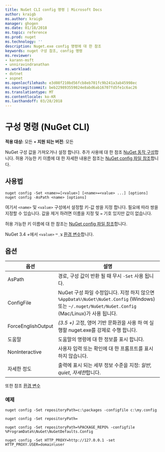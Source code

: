 ```yaml
---
title: NuGet CLI config 명령 | Microsoft Docs
author: kraigb
ms.author: kraigb
manager: ghogen
ms.date: 01/18/2018
ms.topic: reference
ms.prod: nuget
ms.technology: ''
description: Nuget.exe config 명령에 대 한 참조
keywords: nuget 구성 참조, config 명령
ms.reviewer:
- karann-msft
- unniravindranathan
ms.workload:
- dotnet
- aspnet
ms.openlocfilehash: e3d08f210bd56fcb8eb701fc9b241a3ab45998ec
ms.sourcegitcommit: beb229893559824e8abd6ab16707fd5fe1c6ac26
ms.translationtype: MT
ms.contentlocale: ko-KR
ms.lasthandoff: 03/28/2018
---
```

# <a name="config-command-nuget-cli"></a>구성 명령 (NuGet CLI)

**적용 대상:** 모든 &bullet; **지원 되는 버전**: 모든

NuGet 구성 값을 가져오거나 설정 합니다. 추가 사용에 대 한 참조 [NuGet 동작 구성](../consume-packages/configuring-nuget-behavior.md)합니다. 허용 가능한 키 이름에 대 한 자세한 내용은 참조는 [NuGet config 파일 참조](../reference/nuget-config-file.md)합니다.

## <a name="usage"></a>사용법

```cli
nuget config -Set <name>=[<value>] [<name>=<value> ...] [options]
nuget config -AsPath <name> [options]
```

여기서 `<name>` 및 `<value>` 구성에서 설정할 키-값 쌍을 지정 합니다. 필요에 따라 쌍을 지정할 수 있습니다. 값을 제거 하려면 이름을 지정 및 `=` 기호 있지만 값이 없습니다.

허용 가능한 키 이름에 대 한 참조는 [NuGet config 파일 참조](../reference/nuget-config-file.md)합니다.

NuGet 3.4 +에서 `<value>` צ ְ ײ [환경 변수](cli-ref-environment-variables.md)합니다.

## <a name="options"></a>옵션

| 옵션 | 설명 |
| --- | --- |
| AsPath | 경로, 구성 값이 반환 될 때 무시 `-Set` 사용 됩니다. |
| ConfigFile | NuGet 구성 파일 수정입니다. 지정 하지 않으면 `%AppData%\NuGet\NuGet.Config` (Windows) 또는 `~/.nuget/NuGet/NuGet.Config` (Mac/Linux)가 사용 됩니다.|
| ForceEnglishOutput | *(3.5 +)*  고정, 영어 기반 문화권을 사용 하 여 실행할 nuget.exe를 강제로 수행 합니다. |
| 도움말 | 도움말의 명령에 대 한 정보를 표시 합니다. |
| NonInteractive | 사용자 입력 또는 확인에 대 한 프롬프트를 표시 하지 않습니다. |
| 자세한 정도 | 출력에 표시 되는 세부 정보 수준을 지정: *일반*, *quiet*, *자세한*합니다. |

또한 참조 [환경 변수](cli-ref-environment-variables.md)

### <a name="examples"></a>예제

```cli
nuget config -Set repositoryPath=c:\packages -configfile c:\my.config

nuget config -Set repositoryPath=

nuget config -Set repositoryPath=%PACKAGE_REPO% -configfile %ProgramData%\NuGet\NuGetDefaults.Config

nuget config -Set HTTP_PROXY=http://127.0.0.1 -set HTTP_PROXY.USER=domain\user
```
